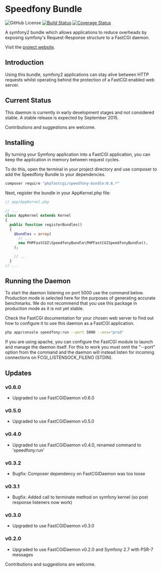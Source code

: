 # Speedfony Bundle

![GitHub License](https://img.shields.io/badge/license-GPLv2-blue.svg)
[![Build Status](https://travis-ci.org/PHPFastCGI/SpeedfonyBundle.svg?branch=master)](https://travis-ci.org/PHPFastCGI/FastCGIDaemon)
[![Coverage Status](https://coveralls.io/repos/PHPFastCGI/SpeedfonyBundle/badge.svg?branch=master)](https://coveralls.io/r/PHPFastCGI/SpeedfonyBundle?branch=master)

A symfony2 bundle which allows applications to reduce overheads by exposing symfony's Request-Response structure to a FastCGI daemon.

Visit the [project website](http://phpfastcgi.github.io/).

## Introduction

Using this bundle, symfony2 applications can stay alive between HTTP requests whilst operating behind the protection of a FastCGI enabled web server.

## Current Status

This daemon is currently in early development stages and not considered stable. A stable release is expected by September 2015.

Contributions and suggestions are welcome.

## Installing

By turning your Symfony application into a FastCGI application, you can keep the application in memory between request cycles.

To do this, open the terminal in your project directory and use composer to add the Speedfony Bundle to your dependencies.

```sh
composer require "phpfastcgi/speedfony-bundle:0.6.*"
```

Next, register the bundle in your AppKernel.php file:

```php
// app/AppKernel.php

// ...
class AppKernel extends Kernel
{
  public function registerBundles()
  {
    $bundles = array(
      // ...
      new PHPFastCGI\SpeedfonyBundle\PHPFastCGISpeedfonyBundle(),
    );

    // ...
  }
// ...
```

## Running the Daemon

To start the daemon listening on port 5000 use the command below. Production mode is selected here for the purposes of generating accurate benchmarks. We do not recommend that you use this package in production mode as it is not yet stable.

Check the FastCGI documentation for your chosen web server to find out how to configure it to use this daemon as a FastCGI application.

```sh
php app/console speedfony:run --port 5000 --env="prod"
```

If you are using apache, you can configure the FastCGI module to launch and manage the daemon itself. For this to work you must omit the "--port" option from the command and the daemon will instead listen for incoming connections on FCGI_LISTENSOCK_FILENO (STDIN).

## Updates

### v0.6.0
- Upgraded to use FastCGIDaemon v0.6.0

### v0.5.0
- Upgraded to use FastCGIDaemon v0.5.0

### v0.4.0
- Upgraded to use FastCGIDaemon v0.4.0, renamed command to 'speedfony:run'

### v0.3.2
- Bugfix: Composer dependency on FastCGIDaemon was too loose

### v0.3.1
- Bugfix: Added call to terminate method on symfony kernel (so post response listeners now work)

### v0.3.0
- Upgraded to use FastCGIDaemon v0.3.0

### v0.2.0
- Upgraded to use FastCGIDaemon v0.2.0 and Symfony 2.7 with PSR-7 messages

Contributions and suggestions are welcome.
